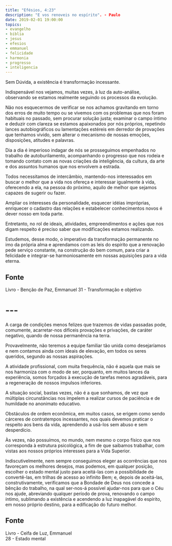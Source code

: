 ```yaml
---
title: "Efésios, 4:23"
description: "E vos renoveis no espírito". - Paulo
date: 2019-02-01 19:00:00
topics: 
- evangelho
- biblia
- jesus
- efesios
- emmanuel
- felicidade
- harmonia
- progresso
- inteligencia
---
```


Sem Dúvida, a existência é transformação incessante.

Indispensável nos vejamos, muitas vezes, à luz da auto-análise, observando se
estamos realmente seguindo os processos da evolução. 

Não nos esquecermos de verificar se nos achamos gravitando em torno dos erros de
muito tempo ou se vivemos com os problemas que nos foram habituais no passado,
sem procurar solução justa; examinar o campo íntimo e deduzir com clareza se
estamos apaixonados por nós próprios, repetindo lances autobiográficos ou
lamentações estéreis em derredor de provações que tenhamos vivido, sem alterar o
mecanismo de nossas emoções, disposições, atitudes e palavras.

Dia a dia é imperioso indagar de nós se prosseguimos empenhados no trabalho de
autoburilamento, acompanhando o progresso que nos rodeia e tomando contato com
as novas criações da inteligência, da cultura, da arte e dos assuntos humanos
que nos envolvem a estrada.

Todos necessitamos de intercâmbio, mantendo-nos interessados em buscar o melhor
que a vida nos ofereça e interessar igualmente à vida, oferecendo a ela, na
pessoa do próximo, aquilo de melhor que sejamos capazes de sugerir ou fazer.

Ampliar os interesses da personalidade, esquecer idéias impróprias, enriquecer o
cadastro das relações e estabelecer conhecimentos novos é dever nosso em toda
parte.

Entretanto, no rol de ideais, atividades, empreendimentos e ações que nos digam
respeito é preciso saber que modificações estamos realizando.

Estudemos, desse modo, o imperativo da transformação permanente no imo da
própria alma e aprendamos com as leis do espírito que a renovação pede serviço
constante, na construção do bem comum, para criar a felicidade e integrar-se
harmoniosamente em nossas aquisições para a vida eterna.


## Fonte
Livro - Benção de Paz, Emmanuel
31 - Transformação e objetivo 


# ---


A carga de condições menos felizes que trazemos de vidas passadas pode,
comumente, acarretar-nos difíceis provações e privações, de caráter negativo,
quando de nossa permanência na terra.

Provavelmente, não teremos a equipe familiar tão unida como desejaríamos e nem
contamos ainda com ideais de elevação, em todos os seres queridos, segundo as
nossas aspirações.

A atividade profissional, com muita frequência, não é aquela que mais se nos
harmoniza com o modo de ser, porquanto, em muitos lances da experiência, somos
forçados à execução de tarefas menos agradáveis, para a regeneração de nossos
impulsos inferiores.

A situação social, bastas vezes, não é a que sonhamos, de vez que múltiplas
circunstâncias nos impelem a realizar cursos de paciência e de humildade no
anonimato educativo.

Obstáculos de ordem econômica, em muitos casos, se erigem como sendo cárceres de
contratempos incessantes, nos quais devemos praticar o respeito aos bens da
vida, aprendendo a usá-los sem abuso e sem desperdício.

Às vezes, não possuímos, no mundo, nem mesmo o corpo físico que nos corresponda à
estrutura psicológica, a fim de que saibamos trabalhar, com vistas aos nossos próprios
interesses para a Vida Superior.

Indiscutivelmente, nem sempre conseguimos eleger as ocorrências que nos
favoreçam os melhores desejos, mas podemos, em qualquer posição, escolher o
estado mental justo para aceitá-las com a possibilidade de convertê-las, em
trilhas de acesso ao infinito Bem; e, depois de aceitá-las, construtivamente,
verificamos que a Bondade de Deus nos concede a bênção do trabalho, na qual
ser-nos-á possível ajudar-nos para que o Céu nos ajude, abreviando qualquer
período de prova, renovando o campo íntimo, sublimando a existência e acendendo
a luz inapagável do espírito, em nosso próprio destino, para a edificação do
futuro melhor.


## Fonte
Livro - Ceifa de Luz, Emmanuel  
28 - Estado mental
